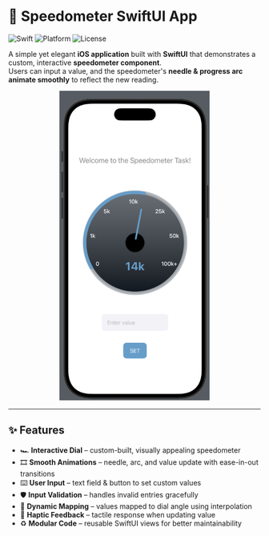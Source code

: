 # 🚀 Speedometer SwiftUI App

![Swift](https://img.shields.io/badge/Swift-5.9-orange?logo=swift)
![Platform](https://img.shields.io/badge/iOS-17-blue?logo=apple)
![License](https://img.shields.io/badge/License-MIT-green)

A simple yet elegant **iOS application** built with **SwiftUI** that demonstrates a custom, interactive **speedometer component**.  
Users can input a value, and the speedometer's **needle & progress arc animate smoothly** to reflect the new reading.

<p align="center">
  <img src="screenshots/demo.png" alt="Speedometer Demo" width="300"/>
</p>

---

## ✨ Features
- 🏎️ **Interactive Dial** – custom-built, visually appealing speedometer  
- 🎞️ **Smooth Animations** – needle, arc, and value update with ease-in-out transitions  
- ⌨️ **User Input** – text field & button to set custom values  
- 🛡️ **Input Validation** – handles invalid entries gracefully  
- 📐 **Dynamic Mapping** – values mapped to dial angle using interpolation  
- 📳 **Haptic Feedback** – tactile response when updating value  
- ♻️ **Modular Code** – reusable SwiftUI views for better maintainability  

